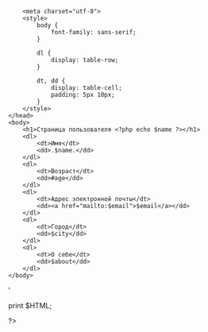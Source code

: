 <?php

$header = 'Страница пользователя ';
$name = 'Константин';
$age = '31';
$email = 'kanstantsin.litvin@gmail.com';
$city = 'Брест';
$about = 'продавец-консультант';

$HTML = '<html lang="ru">
    <head>
        <title><?php echo $name. '-' .$about?></title>
        <meta charset="utf-8">
        <style>
            body {
                font-family: sans-serif;  
            }
            
            dl {
                display: table-row;
            }
            
            dt, dd {
                display: table-cell;
                padding: 5px 10px;
            }
        </style>
    </head>
    <body>
        <h1>Страница пользователя <?php echo $name ?></h1>
        <dl>
            <dt>Имя</dt>
            <dd>.$name.</dd>
        </dl>
        <dl>
            <dt>Возраст</dt>
            <dd>#age</dd>
        </dl>
        <dl>
            <dt>Адрес электронной почты</dt>
            <dd><a href="mailto:$email">$email</a></dd>
        </dl>
        <dl>
            <dt>Город</dt>
            <dd>$city</dd>
        </dl>
        <dl>
            <dt>О себе</dt>
            <dd>$about</dd>
        </dl>
    </body>
</html>'

print $HTML;

?>
